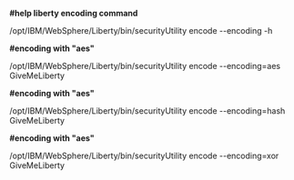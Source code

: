 **#help liberty encoding command**

/opt/IBM/WebSphere/Liberty/bin/securityUtility encode --encoding -h

**#encoding with "aes"**

/opt/IBM/WebSphere/Liberty/bin/securityUtility encode --encoding=aes GiveMeLiberty

**#encoding with "aes"**

/opt/IBM/WebSphere/Liberty/bin/securityUtility encode --encoding=hash GiveMeLiberty

**#encoding with "aes"**

/opt/IBM/WebSphere/Liberty/bin/securityUtility encode --encoding=xor GiveMeLiberty